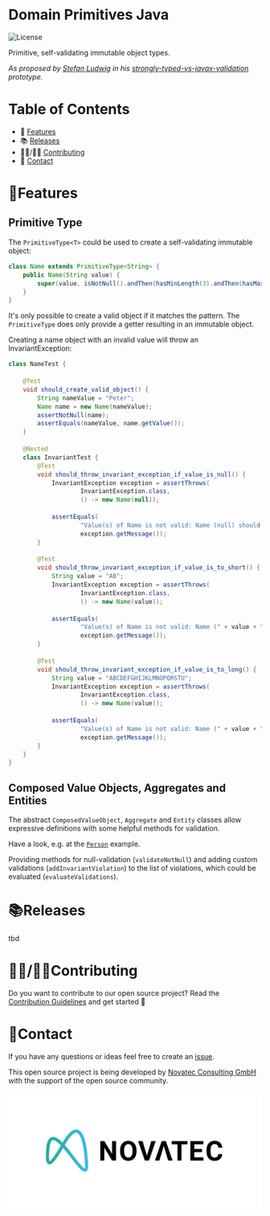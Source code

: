 # Domain Primitives Java

![License](https://img.shields.io/hexpm/l/plug)

Primitive, self-validating immutable object types.

*As proposed by [Stefan Ludwig](https://github.com/slu-it) in his [strongly-typed-vs-javax-validation](https://github.com/slu-it/technology-examples/tree/master/strongly-typed-vs-javax-validation) prototype.*

# Table of Contents

* 🚀 [Features](#features)
* 📚 [Releases](#releases)
* 👩‍💻/👨‍💻 [Contributing](#contributing)
* 📨 [Contact](#contact)

# 🚀Features

## Primitive Type

The `PrimitiveType<T>` could be used to create a self-validating immutable object:

```java
class Name extends PrimitiveType<String> {
    public Name(String value) {
        super(value, isNotNull().andThen(hasMinLength(3).andThen(hasMaxLength(20))));
    }
}
```

It's only possible to create a valid object if it matches the pattern. The `PrimitiveType` does only provide a getter resulting in an immutable object.

Creating a name object with an invalid value will throw an InvariantException:

```java
class NameTest {

    @Test
    void should_create_valid_object() {
        String nameValue = "Peter";
        Name name = new Name(nameValue);
        assertNotNull(name);
        assertEquals(nameValue, name.getValue());
    }

    @Nested
    class InvariantTest {
        @Test
        void should_throw_invariant_exception_if_value_is_null() {
            InvariantException exception = assertThrows(
                    InvariantException.class,
                    () -> new Name(null));

            assertEquals(
                    "Value(s) of Name is not valid: Name (null) should not be null. Name (null) should be longer than 3. Name (null) should not be longer than 20.",
                    exception.getMessage());
        }

        @Test
        void should_throw_invariant_exception_if_value_is_to_short() {
            String value = "AB";
            InvariantException exception = assertThrows(
                    InvariantException.class,
                    () -> new Name(value));

            assertEquals(
                    "Value(s) of Name is not valid: Name (" + value + ") should be longer than 3.",
                    exception.getMessage());
        }

        @Test
        void should_throw_invariant_exception_if_value_is_to_long() {
            String value = "ABCDEFGHIJKLMNOPQRSTU";
            InvariantException exception = assertThrows(
                    InvariantException.class,
                    () -> new Name(value));

            assertEquals(
                    "Value(s) of Name is not valid: Name (" + value + ") should not be longer than 20.",
                    exception.getMessage());
        }
    }
}
```

## Composed Value Objects, Aggregates and Entities

The abstract `ComposedValueObject`, `Aggregate` and `Entity` classes allow expressive definitions with some helpful methods for validation.

Have a look, e.g. at the [`Person`](src/test/java/de/novatec/domainprimitives/object/testdata/Person.java) example.

Providing methods for null-validation (`validateNotNull`) and adding custom validations (`addInvariantViolation`) to the list of violations, which could be evaluated (`evaluateValidations`).

# 📚Releases

tbd

# 👩‍💻/👨‍💻Contributing

Do you want to contribute to our open source project?
Read the [Contribution Guidelines](CONTRIBUTING.md) and get started 🙂 

# 📨Contact

If you have any questions or ideas feel free to create an [issue](https://github.com/domain-primitives/domain-primitives-java/issues).

This open source project is being developed by [Novatec Consulting GmbH](https://www.novatec-gmbh.de/) with the support of the open source community.

![Novatec Consulting GmbH](novatec.jpeg)
